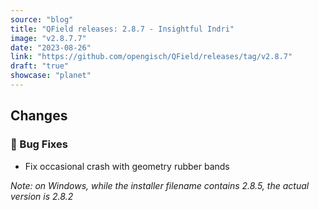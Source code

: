 ```yaml
---
source: "blog"
title: "QField releases: 2.8.7 - Insightful Indri"
image: "v2.8.7.7"
date: "2023-08-26"
link: "https://github.com/opengisch/QField/releases/tag/v2.8.7"
draft: "true"
showcase: "planet"
---
```


<h2>Changes</h2>
<h3>🐛 Bug Fixes</h3>
<ul>
<li>Fix occasional crash with geometry rubber bands</li>
</ul>
<p><em>Note: on Windows, while the installer filename contains 2.8.5, the actual version is 2.8.2</em></p>
